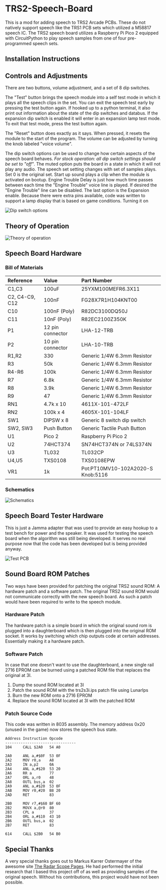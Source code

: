 # TRS2-Speech-Board
This is a mod for adding speech to TRS2 Arcade PCBs. These do not natively support speech like the TRS1 PCB sets which utilized a M58817 speech IC. The TRS2 speech board utilizes a Raspberry Pi Pico 2 equipped with CircuitPython to play speech samples from one of four pre-programmed speech sets.

## Installation Instructions

## Controls and Adjustments
There are two buttons, volume adjustment, and a set of 8 dip switches. 

The "Test" button brings the speech module into a self test mode in which it plays all the speech clips in the set. You can exit the speech test early by pressing the test button again. If hooked up to a python terminal, it also print out information about the state of the dip switches and databus. If the expansion dip switch is enabled it will enter in an expansion lamp test mode. To exit that test mode, press the test button again.

The "Reset" button does exactly as it says. When pressed, it resets the module to the start of the program. The volume can be adjusted by turning the knob labeled "voice volume". 

The dip switch options can be used to change how certain aspects of the speech board behaves. *For stock operation: all dip switch settings should be set to "off"*. The muted option puts the board in a state in which it will not play any audio. The speech set setting changes with set of samples plays. Set 0 is the original set. Start up sound plays a clip when the module is activated on bootup. Engine Trouble Delay is just how much time passes between each time the "Engine Trouble" voice line is played. If desired the "Engine Trouble" line can be disabled. The last option is the Expansion enable. Because there were extra pins available, code was written to support a lamp display that is based on game conditions. Turning it on 

![Dip switch options](Images/DipSw.png)

## Theory of Operation
![Theory of operation](Images/BasicTheoryOfOperation.png)
## Speech Board Hardware

### Bill of Materials
|  **Reference** |     **Value**    |          **Part Number**          |
|:---------------|:-----------------|:----------------------------------|
| C1,C3          | 100uF            | 25YXM100MEFR6.3X11                |
| C2, C4-C9, C12 | 100nF            | FG28X7R1H104KNT00                 |
| C10            | 100nF (Poly)     | R82DC3100DQ50J                    |
| C11            | 10nF (Poly)      | R82EC2100Z350K                    |
| P1             | 12 pin connector | LHA-12-TRB                        |
| P2             | 10 pin connector | LHA-10-TRB                        |
| R1,R2          | 330              | Generic 1/4W 6.3mm Resistor       |
| R3             | 50k              | Generic 1/4W 6.3mm Resistor       |
| R4-R6          | 100k             | Generic 1/4W 6.3mm Resistor       |
| R7             | 6.8k             | Generic 1/4W 6.3mm Resistor       |
| R8             | 3.9k             | Generic 1/4W 6.3mm Resistor       |
| R9             | 47               | Generic 1/4W 6.3mm Resistor       |
| RN1            | 4.7k x 10        | 4611X-101-472LF                   |
| RN2            | 100k x 4         | 4605X-101-104LF                   |
| SW1            | DIPSW x 8        | Generic 8 switch dip switch       |
| SW2, SW3       | Push Button      | Generic Tactile Push Button       |
| U1             | Pico 2           | Raspberry Pi Pico 2               |
| U2             | 74HCT374         | SN74HCT374N or 74LS374N           |
| U3             | TL032            | TL032CP                           |
| U4,U5          | TXS0108          | TXS0108EPW                        |
| VR1            | 1k               | Pot:PT10MV10-102A2020-S Knob:5116 |
### Schematics
![Schematics](Images/TRS2VoiceSchematics.svg)

## Speech Board Tester Hardware
This is just a Jamma adapter that was used to provide an easy hookup to a test bench for power and the speaker. It was used for testing the speech board when the algorithm was still being developed. It serves no real purpose now that the code has been developed but is being provided anyway. 

![Test PCB](Images/TestPCB.jpg)

## Sound Board ROM Patches
Two ways have been provided for patching the original TRS2 sound ROM: A hardware patch and a software patch. The original TRS2 sound ROM would not communicate correctly with the new speech board. As such a patch would have been required to write to the speech module. 

### Hardware Patch
The hardware patch is a simple board in which the original sound rom is plugged into a daughterboard which is then plugged into the original ROM socket. It works by switching which chip outputs code at certain addresses. Essentially making it a hardware patch.

### Software Patch
In case that one doesn't want to use the daughterboard, a new single rail 2716 EPROM can be burned using a patched ROM file that replaces the original at 3I.

1. Dump the sound ROM located at 3I 
2. Patch the sound ROM with the trs2s3i.ips patch file using LunarIps
3. Burn the new ROM onto a 2716 EPROM
4. Replace the sound ROM located at 3I with the patched ROM

### Patch Source Code 
This code was written in 8035 assembly. The memory address 0x20 (unused in the game) now stores the speech bus state.

```Asm
Address Instruction Opcode
--------------------------------
104     CALL $2A0   54 A0

2A0     ANL a,#$0F  53 0F
2A2     MOV r0,a    A8
2A3     IN a,p2     0A
2A4     ANL a,#$20  53 20
2A6     RR a        77
2A7     ORL a,r0    48
2A8     OUTL bus,a  02
2A9     ANL a,#$20  53 0F
2AB     MOV r0,#20  B8 20
2AD     RET         83

2B0     MOV r7,#$60 BF 60
2B2     MOVX a,@r0  80
2B3     CPL a       37
2B4     ORL a,#$10  43 10
2B6     OUTL bus,a  02
2B7     RET         83

614     CALL $2B0   54 B0
```

## Special Thanks
A very special thanks goes out to Markus Karrer Ostermayer of the awesome site [The Radar Scope Pages](https://www.ostermayer.ch/index.html). He had performed the initial research that I based this project off of as well as providing samples of the original speech. Without his contributions, this project would have not been possible.